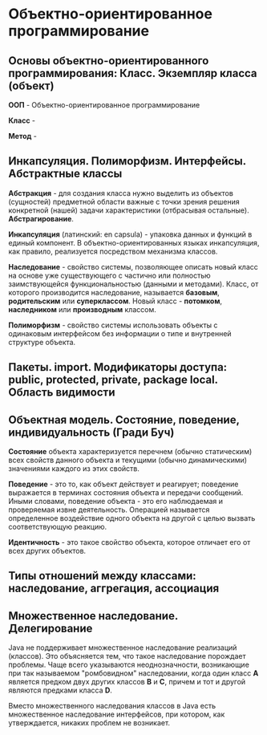 Объектно-ориентированное программирование
=========================================

Основы объектно-ориентированного программирования: Класс. Экземпляр класса (объект)
-----------------------------------------------------------------------------------

**ООП** - Объектно-ориентированное программирование

**Класс** -

**Метод** - 

Инкапсуляция. Полиморфизм. Интерфейсы. Абстрактные классы
---------------------------------------------------------

**Абстракция** - для создания класса нужно выделить
 из объектов (сущностей) предметной области важные
 с точки зрения решения конкретной (нашей) задачи
 характеристики (отбрасывая остальные).
 **Абстрагирование**.

**Инкапсуляция** (латинский: en capsula) - упаковка данных и функций в единый компонент.
В объектно-ориентированных языках инкапсуляция, как правило, реализуется посредством механизма классов.

**Наследование** - свойство системы, позволяющее описать новый класс на основе уже существующего 
с частично или полностью заимствующейся функциональностью (данными и методами). 
Класс, от которого производится наследование, называется **базовым**, **родительским** или **суперклассом**. 
Новый класс - **потомком**, **наследником** или **производным** классом.

**Полиморфизм** - свойство системы использовать объекты с одинаковым интерфейсом без информации о 
типе и внутренней структуре объекта.

Пакеты. import. Модификаторы доступа: public, protected, private, package local. Область видимости 
--------------------------------------------------------------------------------------------------

Объектная модель. Состояние, поведение, индивидуальность (Гради Буч)
--------------------------------------------------------------------

**Состояние** объекта характеризуется перечнем (обычно статическим) всех свойств данного объекта и текущими (обычно динамическими) значениями каждого из этих свойств.

**Поведение** - это то, как объект действует и реагирует; поведение выражается в терминах состояния объекта и передачи сообщений.
Иными словами, поведение объекта - это его наблюдаемая и проверяемая извне деятельность.
Операцией называется определенное воздействие одного объекта на другой с целью вызвать соответствующую реакцию. 

**Идентичность** - это такое свойство объекта, которое отличает его от всех других объектов.

Типы отношений между классами: наследование, аггрегация, ассоциация
-------------------------------------------------------------------

Множественное наследование. Делегирование
-----------------------------------------

Java не поддерживает множественное наследование реализаций (классов). 
Это объясняется тем, что такое наследование порождает проблемы. 
Чаще всего указываются неоднозначности, возникающие при так называемом "ромбовидном" наследовании, 
когда один класс **A** является предком двух других классов **B** и **C**, причем и тот и другой являются предками класса **D**.

Вместо множественного наследования классов в Java есть множественное наследование интерфейсов, 
при котором, как утверждается, никаких проблем не возникает.
